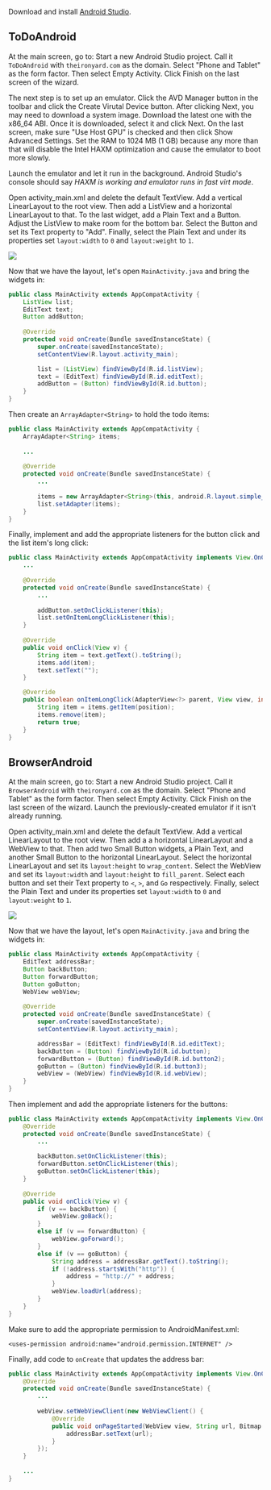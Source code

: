 Download and install [Android Studio](https://developer.android.com/sdk/index.html).

## ToDoAndroid

At the main screen, go to: Start a new Android Studio project. Call it `ToDoAndroid` with `theironyard.com` as the domain. Select "Phone and Tablet" as the form factor. Then select Empty Activity. Click Finish on the last screen of the wizard.

The next step is to set up an emulator. Click the AVD Manager button in the toolbar and click the Create Virutal Device button. After clicking Next, you may need to download a system image. Download the latest one with the x86_64 ABI. Once it is downloaded, select it and click Next. On the last screen, make sure "Use Host GPU" is checked and then click Show Advanced Settings. Set the RAM to 1024 MB (1 GB) because any more than that will disable the Intel HAXM optimization and cause the emulator to boot more slowly.

Launch the emulator and let it run in the background. Android Studio's console should say *HAXM is working and emulator runs in fast virt mode*.

Open activity_main.xml and delete the default TextView. Add a vertical LinearLayout to the root view. Then add a ListView and a horizontal LinearLayout to that. To the last widget, add a Plain Text and a Button. Adjust the ListView to make room for the bottom bar. Select the Button and set its Text property to "Add". Finally, select the Plain Text and under its properties set `layout:width` to `0` and `layout:weight` to `1`.

![](https://raw.githubusercontent.com/oakes/java-assignments/master/curriculum/images/android-1.png)

Now that we have the layout, let's open `MainActivity.java` and bring the widgets in:

```java
public class MainActivity extends AppCompatActivity {
    ListView list;
    EditText text;
    Button addButton;
    
    @Override
    protected void onCreate(Bundle savedInstanceState) {
        super.onCreate(savedInstanceState);
        setContentView(R.layout.activity_main);

        list = (ListView) findViewById(R.id.listView);
        text = (EditText) findViewById(R.id.editText);
        addButton = (Button) findViewById(R.id.button);
    }
}
```

Then create an `ArrayAdapter<String>` to hold the todo items:

```java
public class MainActivity extends AppCompatActivity {
    ArrayAdapter<String> items;
    
    ...
    
    @Override
    protected void onCreate(Bundle savedInstanceState) {
        ...
        
        items = new ArrayAdapter<String>(this, android.R.layout.simple_list_item_1);
        list.setAdapter(items);
    }
}
```

Finally, implement and add the appropriate listeners for the button click and the list item's long click:

```java
public class MainActivity extends AppCompatActivity implements View.OnClickListener, AdapterView.OnItemLongClickListener {
    ...
    
    @Override
    protected void onCreate(Bundle savedInstanceState) {
        ...
        
        addButton.setOnClickListener(this);
        list.setOnItemLongClickListener(this);
    }
    
    @Override
    public void onClick(View v) {
        String item = text.getText().toString();
        items.add(item);
        text.setText("");
    }

    @Override
    public boolean onItemLongClick(AdapterView<?> parent, View view, int position, long id) {
        String item = items.getItem(position);
        items.remove(item);
        return true;
    }
}
```

## BrowserAndroid

At the main screen, go to: Start a new Android Studio project. Call it `BrowserAndroid` with `theironyard.com` as the domain. Select "Phone and Tablet" as the form factor. Then select Empty Activity. Click Finish on the last screen of the wizard. Launch the previously-created emulator if it isn't already running.

Open activity_main.xml and delete the default TextView. Add a vertical LinearLayout to the root view. Then add a a horizontal LinearLayout and a WebView to that. Then add two Small Button widgets, a Plain Text, and another Small Button to the horizontal LinearLayout. Select the horizontal LinearLayout and set its `layout:height` to `wrap_content`. Select the WebView and set its `layout:width` and `layout:height` to `fill_parent`. Select each button and set their Text property to `<`, `>`, and `Go` respectively. Finally, select the Plain Text and under its properties set `layout:width` to `0` and `layout:weight` to `1`.

![](https://raw.githubusercontent.com/oakes/java-assignments/master/curriculum/images/android-2.png)

Now that we have the layout, let's open `MainActivity.java` and bring the widgets in:

```java
public class MainActivity extends AppCompatActivity {
    EditText addressBar;
    Button backButton;
    Button forwardButton;
    Button goButton;
    WebView webView;
    
    @Override
    protected void onCreate(Bundle savedInstanceState) {
        super.onCreate(savedInstanceState);
        setContentView(R.layout.activity_main);

        addressBar = (EditText) findViewById(R.id.editText);
        backButton = (Button) findViewById(R.id.button);
        forwardButton = (Button) findViewById(R.id.button2);
        goButton = (Button) findViewById(R.id.button3);
        webView = (WebView) findViewById(R.id.webView);
    }
}
```

Then implement and add the appropriate listeners for the buttons:

```java
public class MainActivity extends AppCompatActivity implements View.OnClickListener {
    @Override
    protected void onCreate(Bundle savedInstanceState) {
        ...
        
        backButton.setOnClickListener(this);
        forwardButton.setOnClickListener(this);
        goButton.setOnClickListener(this);
    }
    
    @Override
    public void onClick(View v) {
        if (v == backButton) {
            webView.goBack();
        }
        else if (v == forwardButton) {
            webView.goForward();
        }
        else if (v == goButton) {
            String address = addressBar.getText().toString();
            if (!address.startsWith("http")) {
                address = "http://" + address;
            }
            webView.loadUrl(address);
        }
    }
}
```

Make sure to add the appropriate permission to AndroidManifest.xml:

```
<uses-permission android:name="android.permission.INTERNET" />
```

Finally, add code to `onCreate` that updates the address bar:

```java
public class MainActivity extends AppCompatActivity implements View.OnClickListener {
    @Override
    protected void onCreate(Bundle savedInstanceState) {
        ...
        
        webView.setWebViewClient(new WebViewClient() {
            @Override
            public void onPageStarted(WebView view, String url, Bitmap favicon) {
                addressBar.setText(url);
            }
        });
    }
    
    ...
}
```
